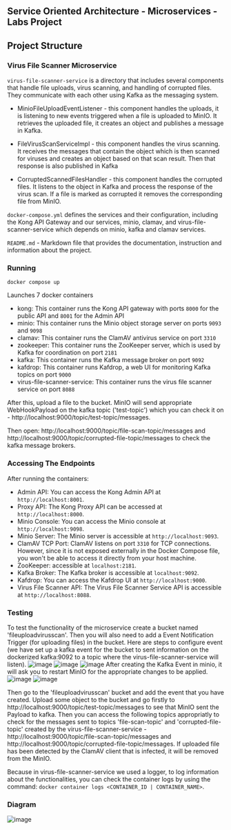 ## Service Oriented Architecture - Microservices - Labs Project

## Project Structure
### Virus File Scanner Microservice

`virus-file-scanner-service` is a directory that includes several components that handle file uploads, virus scanning, and handling of corrupted files. They communicate with each other using Kafka as the messaging system.

* MinioFileUploadEventListener - this component handles the uploads, it is listening to new events triggered when a file is uploaded to MinIO. It retrieves the uploaded file, it creates an object and publishes a message in Kafka.

* FileVirusScanServiceImpl - this component handles the virus scanning. It receives the messages that contain the object which is then scanned for viruses and creates an object based on that scan result. Then that response is also published in Kafka

* CorruptedScannedFilesHandler - this component handles the corrupted files. It listens to the object in Kafka and process the response of the virus scan. If a file is marked as corrupted it removes the corresponding file from MinIO.

`docker-compose.yml`  defines the services and their configuration, including the Kong API Gateway and our services, minio, clamav, and virus-file-scanner-service which depends on minio, kafka and clamav services.

`README.md` - Markdown file that provides the documentation, instruction and information about the project.

### Running

`docker compose up`

Launches 7 docker containers
* kong: This container runs the Kong API gateway with ports `8000` for the public API and `8001` for the Admin API
* minio: This container runs the Minio object storage server on ports `9093` and `9098`
* clamav: This container runs the ClamAV antivirus service on port `3310`
* zookeeper: This container runs the ZooKeeper server, which is used by Kafka for coordination on port `2181`
* kafka: This container runs the Kafka message broker on port `9092`
* kafdrop: This container runs Kafdrop, a web UI for monitoring Kafka topics on port `9000`
* virus-file-scanner-service: This container runs the virus file scanner service on port `8088`


After this, upload a file to the bucket. MinIO will send appropriate WebHookPayload on the kafka topic ('test-topic') which you can check it on - http://localhost:9000/topic/test-topic/messages.

Then open: http://localhost:9000/topic/file-scan-topic/messages and http://localhost:9000/topic/corrupted-file-topic/messages to check the kafka message brokers.

### Accessing The Endpoints

After running the containers:  
* Admin API: You can access the Kong Admin API at `http://localhost:8001`.
* Proxy API: The Kong Proxy API can be accessed at `http://localhost:8000`.
* Minio Console: You can access the Minio console at `http://localhost:9098`.
* Minio Server: The Minio server is accessible at `http://localhost:9093`. 
* ClamAV TCP Port: ClamAV listens on port `3310` for TCP connections. However, since it is not exposed externally in the Docker Compose file, you won't be 	able to access it directly from your host machine. 
* ZooKeeper: accessible at `localhost:2181`.
* Kafka Broker: The Kafka broker is accessible at `localhost:9092`.
* Kafdrop: You can access the Kafdrop UI at `http://localhost:9000`.
* Virus File Scanner API: The Virus File Scanner Service API is accessible at `http://localhost:8088`.

### Testing

To test the functionality of the microservice create a bucket named 'fileuploadvirusscan'. Then you will also need to add a Event Notification Trigger (for uploading files) in the bucket.
Here are steps to configure event (we have set up a kafka event for the bucket to sent information on the dockerized kafka:9092 to a topic where the virus-file-scanner-service will listen).
![image](https://github.com/stefankochev/soa-labs-project/assets/61638603/c79a7cfb-2d33-42dd-95ff-9a3402899b98)
![image](https://github.com/stefankochev/soa-labs-project/assets/61638603/5fde8e1b-8837-480a-9dc3-7d1ba297746f)
![image](https://github.com/stefankochev/soa-labs-project/assets/61638603/ec27319b-2e94-4648-8b91-02cbde25cc0b)
After creating the Kafka Event in minio, it will ask you to restart MinIO for the appropriate changes to be applied.
![image](https://github.com/stefankochev/soa-labs-project/assets/61638603/36be5a8a-1d01-430a-ae4e-3c9ce36591e6)
![image](https://github.com/stefankochev/soa-labs-project/assets/61638603/09dea707-578c-49a1-b1a0-bfb8cd75b0dc)

Then go to the 'fileuploadvirusscan' bucket and add the event that you have created. Upload some object to the bucket and go firstly to http://localhost:9000/topic/test-topic/messages to see that MinIO sent the Payload to kafka.
Then you can access the following topics appropriatly to check for the messages sent to topics 'file-scan-topic' and 'corrupted-file-topic' created by the virus-file-scanner-service - 
http://localhost:9000/topic/file-scan-topic/messages and http://localhost:9000/topic/corrupted-file-topic/messages.
If uploaded file has been detected by the ClamAV client that is infected, it will be removed from the MinIO.

Because in virus-file-scanner-service we used a logger, to log information about the functionalities, you can check the container logs by using the command: `docker container logs <CONTAINER_ID | CONTAINER_NAME>`.

### Diagram

![image](https://github.com/stefankochev/soa-labs-project/assets/61638603/7bffef37-7105-417a-a071-cc27b284356e)

